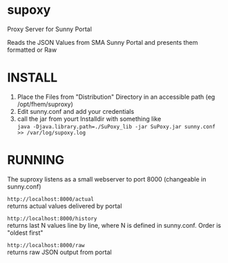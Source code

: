 supoxy
======

Proxy Server for Sunny Portal

Reads the JSON Values from SMA Sunny Portal and presents them formatted or Raw

INSTALL
=======
1. Place the Files from "Distribution" Directory in an accessible path (eg /opt/fhem/suproxy)
2. Edit sunny.conf and add your credentials
3. call the jar from yourt Installdir with something like <br> 
<code>java -Djava.library.path=./SuPoxy_lib -jar SuPoxy.jar sunny.conf >> /var/log/supoxy.log</code>

RUNNING
=======
The suproxy listens as a small webserver to port 8000 (changeable in sunny.conf)

<code>http://localhost:8000/actual</code><br> 
returns actual values delivered by portal

<code>http://localhost:8000/history</code><br> 
returns last N values line by line, where N is defined in sunny.conf. Order is "oldest first"

<code>http://localhost:8000/raw</code><br> 
returns raw JSON output from portal






